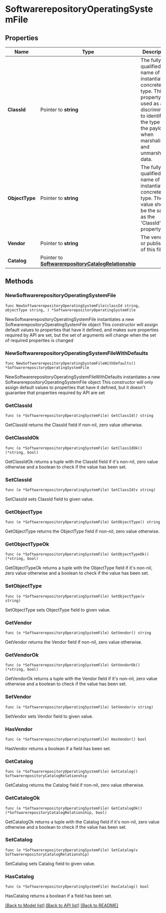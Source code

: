 # SoftwarerepositoryOperatingSystemFile

## Properties

Name | Type | Description | Notes
------------ | ------------- | ------------- | -------------
**ClassId** | Pointer to **string** | The fully-qualified name of the instantiated, concrete type. This property is used as a discriminator to identify the type of the payload when marshaling and unmarshaling data. | [default to "softwarerepository.OperatingSystemFile"]
**ObjectType** | Pointer to **string** | The fully-qualified name of the instantiated, concrete type. The value should be the same as the &#39;ClassId&#39; property. | [default to "softwarerepository.OperatingSystemFile"]
**Vendor** | Pointer to **string** | The vendor or publisher of this file. | [optional] 
**Catalog** | Pointer to [**SoftwarerepositoryCatalogRelationship**](softwarerepository.Catalog.Relationship.md) |  | [optional] 

## Methods

### NewSoftwarerepositoryOperatingSystemFile

`func NewSoftwarerepositoryOperatingSystemFile(classId string, objectType string, ) *SoftwarerepositoryOperatingSystemFile`

NewSoftwarerepositoryOperatingSystemFile instantiates a new SoftwarerepositoryOperatingSystemFile object
This constructor will assign default values to properties that have it defined,
and makes sure properties required by API are set, but the set of arguments
will change when the set of required properties is changed

### NewSoftwarerepositoryOperatingSystemFileWithDefaults

`func NewSoftwarerepositoryOperatingSystemFileWithDefaults() *SoftwarerepositoryOperatingSystemFile`

NewSoftwarerepositoryOperatingSystemFileWithDefaults instantiates a new SoftwarerepositoryOperatingSystemFile object
This constructor will only assign default values to properties that have it defined,
but it doesn't guarantee that properties required by API are set

### GetClassId

`func (o *SoftwarerepositoryOperatingSystemFile) GetClassId() string`

GetClassId returns the ClassId field if non-nil, zero value otherwise.

### GetClassIdOk

`func (o *SoftwarerepositoryOperatingSystemFile) GetClassIdOk() (*string, bool)`

GetClassIdOk returns a tuple with the ClassId field if it's non-nil, zero value otherwise
and a boolean to check if the value has been set.

### SetClassId

`func (o *SoftwarerepositoryOperatingSystemFile) SetClassId(v string)`

SetClassId sets ClassId field to given value.


### GetObjectType

`func (o *SoftwarerepositoryOperatingSystemFile) GetObjectType() string`

GetObjectType returns the ObjectType field if non-nil, zero value otherwise.

### GetObjectTypeOk

`func (o *SoftwarerepositoryOperatingSystemFile) GetObjectTypeOk() (*string, bool)`

GetObjectTypeOk returns a tuple with the ObjectType field if it's non-nil, zero value otherwise
and a boolean to check if the value has been set.

### SetObjectType

`func (o *SoftwarerepositoryOperatingSystemFile) SetObjectType(v string)`

SetObjectType sets ObjectType field to given value.


### GetVendor

`func (o *SoftwarerepositoryOperatingSystemFile) GetVendor() string`

GetVendor returns the Vendor field if non-nil, zero value otherwise.

### GetVendorOk

`func (o *SoftwarerepositoryOperatingSystemFile) GetVendorOk() (*string, bool)`

GetVendorOk returns a tuple with the Vendor field if it's non-nil, zero value otherwise
and a boolean to check if the value has been set.

### SetVendor

`func (o *SoftwarerepositoryOperatingSystemFile) SetVendor(v string)`

SetVendor sets Vendor field to given value.

### HasVendor

`func (o *SoftwarerepositoryOperatingSystemFile) HasVendor() bool`

HasVendor returns a boolean if a field has been set.

### GetCatalog

`func (o *SoftwarerepositoryOperatingSystemFile) GetCatalog() SoftwarerepositoryCatalogRelationship`

GetCatalog returns the Catalog field if non-nil, zero value otherwise.

### GetCatalogOk

`func (o *SoftwarerepositoryOperatingSystemFile) GetCatalogOk() (*SoftwarerepositoryCatalogRelationship, bool)`

GetCatalogOk returns a tuple with the Catalog field if it's non-nil, zero value otherwise
and a boolean to check if the value has been set.

### SetCatalog

`func (o *SoftwarerepositoryOperatingSystemFile) SetCatalog(v SoftwarerepositoryCatalogRelationship)`

SetCatalog sets Catalog field to given value.

### HasCatalog

`func (o *SoftwarerepositoryOperatingSystemFile) HasCatalog() bool`

HasCatalog returns a boolean if a field has been set.


[[Back to Model list]](../README.md#documentation-for-models) [[Back to API list]](../README.md#documentation-for-api-endpoints) [[Back to README]](../README.md)


